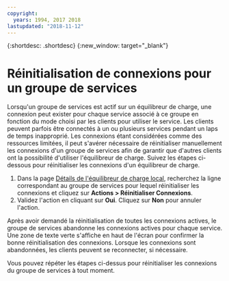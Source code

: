 ```yaml
---
copyright:
  years: 1994, 2017 2018
lastupdated: "2018-11-12"
---
```


{:shortdesc: .shortdesc}
{:new_window: target="_blank"}

# Réinitialisation de connexions pour un groupe de services

Lorsqu'un groupe de services est actif sur un équilibreur de charge, une connexion peut exister pour chaque service associé à ce groupe en fonction du mode choisi par les clients pour utiliser le service. Les clients peuvent parfois être connectés à un ou plusieurs services pendant un laps de temps inapproprié. Les connexions étant considérées comme des ressources limitées, il peut s'avérer nécessaire de réinitialiser manuellement les connexions d'un groupe de services afin de garantir que d'autres clients ont la possibilité d'utiliser l'équilibreur de charge. Suivez les étapes ci-dessous pour réinitialiser les connexions d'un équilibreur de charge.

1. Dans la page [Détails de l'équilibreur de charge local](view-all-load-balancers.html), recherchez la ligne correspondant au groupe de services pour lequel réinitialiser les connexions et cliquez sur **Actions > Réinitialiser Connexions**.
2. Validez l'action en cliquant sur **Oui**. Cliquez sur **Non** pour annuler l'action.

Après avoir demandé la réinitialisation de toutes les connexions actives, le groupe de services abandonne les connexions actives pour chaque service. Une zone de texte verte s'affiche en haut de l'écran pour confirmer la bonne réinitialisation des connexions. Lorsque les connexions sont abandonnées, les clients peuvent se reconnecter, si nécessaire. 

Vous pouvez répéter les étapes ci-dessus pour réinitialiser les connexions du groupe de services à tout moment.
